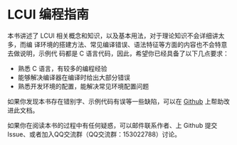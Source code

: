 # LCUI 编程指南

本书讲述了 LCUI 相关概念和知识，以及基本用法，对于理论知识不会详细讲太多，而编
译环境的搭建方法、常见编译错误、语法特征等方面的内容也不会特意去做说明，示例代
码都是 C 语言代码，因此，希望你已经具备了以下几点要求：

- 熟悉 C 语言，有较多的编程经验
- 能够解决编译器在编译时给出大部分错误
- 熟悉开发环境的配置，能解决常见环境配置问题

如果你发现本书存在错别字、示例代码有误等一些缺陷，可以在 [Github](https://github.com/lc-soft/LCUI-Guide) 上帮助改进此文档。

如果你在阅读本书的过程中有任何疑惑，可以邮件联系作者、上 Github 提交 Issue、或者加入QQ交流群（QQ交流群：153022788）讨论。
